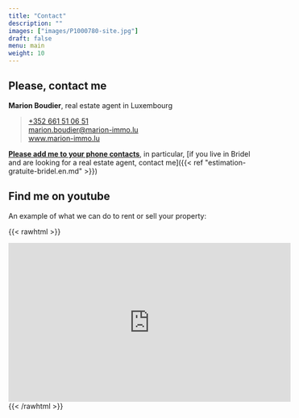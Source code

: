 ```yaml
---
title: "Contact"
description: ""
images: ["images/P1000780-site.jpg"]
draft: false
menu: main
weight: 10
---
```




## Please, contact me

<b>Marion Boudier</b>, real estate agent in Luxembourg 

> <a href="tel:+352%20661%2051%2006%2051">+352 661 51 06 51</a>   <br/>
> <a href="mailto:marion.boudier@marion-immo.lu" alt="Email">marion.boudier@marion-immo.lu</a>    <br/>
> <a href="https://www.marion-immo.lu" >www.marion-immo.lu</a>    <br/>


<a href="/vcard/marion_boudier_immobilier.vcf" alt="VCard"><b>Please add me to your phone contacts</b></a>, in particular, [if you live in Bridel and are looking for a real estate agent, contact me]({{<  ref "estimation-gratuite-bridel.en.md" >}})

## Find me on youtube

An example of what we can do to rent or sell your property:

{{< rawhtml >}}
<div class="youtubevideowrap">
    <div class="video-container">
    <iframe width="560" height="315" src="https://www.youtube.com/embed/Y4GGS9TNRoI" frameborder="0" allow="accelerometer; autoplay; encrypted-media; gyroscope; picture-in-picture" allowfullscreen></iframe>
    </div>
</div>
{{< /rawhtml >}}